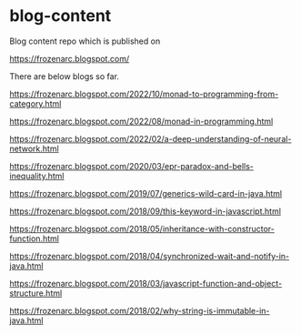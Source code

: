 # blog-content

Blog content repo which is published on

https://frozenarc.blogspot.com/

There are below blogs so far.

https://frozenarc.blogspot.com/2022/10/monad-to-programming-from-category.html

https://frozenarc.blogspot.com/2022/08/monad-in-programming.html

https://frozenarc.blogspot.com/2022/02/a-deep-understanding-of-neural-network.html

https://frozenarc.blogspot.com/2020/03/epr-paradox-and-bells-inequality.html

https://frozenarc.blogspot.com/2019/07/generics-wild-card-in-java.html

https://frozenarc.blogspot.com/2018/09/this-keyword-in-javascript.html

https://frozenarc.blogspot.com/2018/05/inheritance-with-constructor-function.html

https://frozenarc.blogspot.com/2018/04/synchronized-wait-and-notify-in-java.html

https://frozenarc.blogspot.com/2018/03/javascript-function-and-object-structure.html

https://frozenarc.blogspot.com/2018/02/why-string-is-immutable-in-java.html
